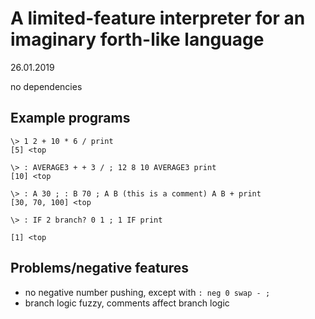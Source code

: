 # A limited-feature interpreter for an imaginary forth-like language

26.01.2019

no dependencies

## Example programs

```
\> 1 2 + 10 * 6 / print
[5] <top
```
```
\> : AVERAGE3 + + 3 / ; 12 8 10 AVERAGE3 print
[10] <top
```

```
\> : A 30 ; : B 70 ; A B (this is a comment) A B + print
[30, 70, 100] <top
```

```
\> : IF 2 branch? 0 1 ; 1 IF print

[1] <top
```


## Problems/negative features
* no negative number pushing, except with ` : neg 0 swap - ; `
* branch logic fuzzy, comments affect branch logic